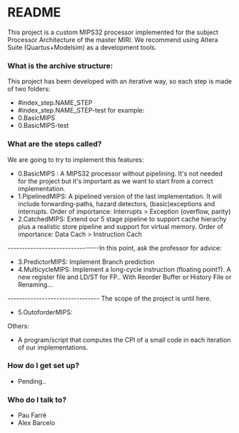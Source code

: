 # README #

This project is a custom MIPS32 processor implemented for the subject Processor Architecture of the master MIRI.
We recommend using Altera Suite (Quartus+Modelsim) as a development tools.

### What is the archive structure: ###
 
This project has been developed with an iterative way, so each step is made of two folders:
* #index_step.NAME_STEP
* #index_step.NAME_STEP-test
for example:
* 0.BasicMIPS
* 0.BasicMIPS-test

### What are the steps called? ###
We are going to try to implement this features:

* 0.BasicMIPS : A MIPS32 processor without pipelining. It's not needed for the project but it's important as we want to start from a correct implementation.
* 1.PipelinedMIPS: A pipelined version of the last implementation. It will include forwarding-paths, hazard detectors, (basic)exceptions and interrupts.
      Order of importance: Interrupts > Exception (overflow, parity) 
* 2.CatchedMIPS: Extend our 5 stage pipeline to support cache hierachy plus a realistic store pipeline and support for virtual memory.
      Order of importance: Data Cach > Instruction Cach

--------------------------------In this point, ask the professor for advice:

* 3.PredictorMIPS: Implement Branch prediction
* 4.MulticycleMIPS: Implement a long-cycle instruction (floating point?). A new register file and LD/ST for FP.. With Reorder Buffer or History File or Renaming...

-------------------------------- The scope of the project is until here.

* 5.OutoforderMIPS: 

Others: 
* A program/script that computes the CPI of a small code in each iteration of our implementations.

### How do I get set up? ###

* Pending..

### Who do I talk to? ###

* Pau Farré 
* Alex Barcelo